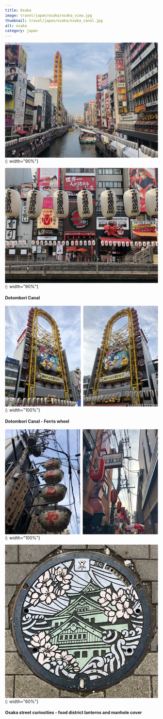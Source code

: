 ```yaml
---
title: Osaka
image: travel/japan/osaka/osaka_view.jpg
thumbnail: travel/japan/osaka/osaka_canal.jpg
alt: osaka
category: japan
---
```


![osaka dotombori canal](./assets/img/travel/japan/osaka/osaka_canal.jpg){: width="90%"}

![osaka canal lanterns](./assets/img/travel/japan/osaka/osaka_canal_lanterns.jpg){: width="90%"}

#### Dotombori Canal

![osaka ferris wheel](./assets/img/travel/japan/osaka/osaka_ferris_wheel.jpg){: width="100%"}

#### Dotombori Canal - Ferris wheel

![osaka street lanterns](./assets/img/travel/japan/osaka/osaka_street_lanterns.jpg){: width="100%"}

![osaka manhole cover](./assets/img/travel/japan/osaka/osaka_cover.jpg){: width="60%"}

#### Osaka street curiosities - food district lanterns and manhole cover
